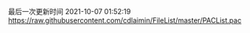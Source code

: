 最后一次更新时间 2021-10-07 01:52:19
https://raw.githubusercontent.com/cdlaimin/FileList/master/PACList.pac

